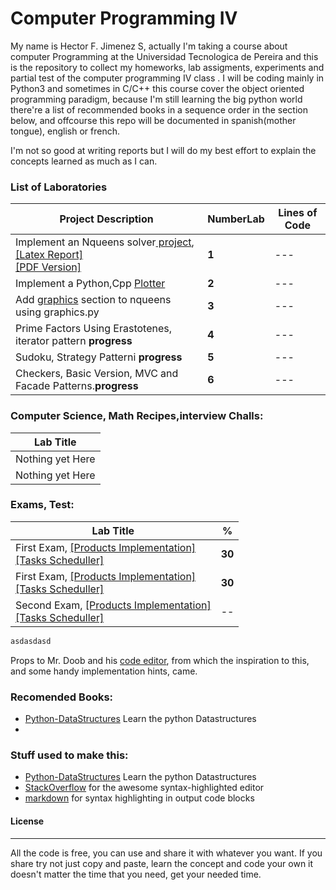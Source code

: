 # Computer Programming IV

My name is Hector F. Jimenez S, actually I'm taking a course about computer Programming  at the Universidad Tecnologica de Pereira and this is the repository to collect my homeworks, lab assigments, experiments and partial test of the computer programming IV class . I will be coding mainly in Python3 and sometimes in C/C++ this course cover the object oriented programming paradigm, because I'm still learning the big python world there're a list of recommended books in a sequence order in the section below, and offcourse this repo will be documented in spanish(mother tongue), english or french. 

I'm not so good at writing reports but I will do my best effort to explain the concepts learned as much as I can. 


### List of Laboratories
|       Project Description       |  NumberLab |  Lines of Code |
|-------------------------|-------------|-------------|
| Implement  an Nqueens solver<a href='https://github.com/h3ct0rjs/ProgrammingIVassignments/tree/master/Lab1'> project</a>, <a href='https://github.com/h3ct0rjs/ProgrammingIVassignments/blob/master/Lab1/report1.tex'>[Latex Report]</a><br> <a href='https://github.com/h3ct0rjs/ProgrammingIVassignments/blob/master/Lab1/report1.pdf'>[PDF Version]</a> |**1**| ---
| Implement a Python,Cpp <a href='https://github.com/h3ct0rjs/ProgrammingIVassignments/tree/master/Lab2'>Plotter</a>  |**2**| ---
| Add <a href='https://github.com/h3ct0rjs/ProgrammingIVassignments/tree/master/Lab3'>graphics</a>  section to nqueens using graphics.py|**3**| ---
| Prime Factors Using Erastotenes, iterator pattern **progress**|**4**| ---
| Sudoku, Strategy Patterni **progress**|**5**| ---
|Checkers, Basic Version, MVC  and Facade Patterns.**progress** |**6**| ---


### Computer Science, Math Recipes,interview Challs:
|        Lab  Title       | 
|-------------------------|
| Nothing yet Here|
| Nothing yet Here|


### Exams, Test:

|        Lab  Title        |  %   |
|-------------------------|-------------|
| First Exam, <a href='https://github.com/h3ct0rjs/ProgrammingIVassignments/blob/master/Lab1/report1.tex'>[Products Implementation]</a><br> <a href='https://github.com/h3ct0rjs/ProgrammingIVassignments/blob/master/Lab1/report1.pdf'>[Tasks Scheduller]</a> |**30**|
| First Exam, <a href='https://github.com/h3ct0rjs/ProgrammingIVassignments/blob/master/Lab1/report1.tex'>[Products Implementation]</a><br> <a href='https://github.com/h3ct0rjs/ProgrammingIVassignments/blob/master/Lab1/report1.pdf'>[Tasks Scheduller]</a> |**30**|
| Second Exam, <a href='https://github.com/h3ct0rjs/ProgrammingIVassignments/blob/master/Lab1/report1.tex'>[Products Implementation]</a><br> <a href='https://github.com/h3ct0rjs/ProgrammingIVassignments/blob/master/Lab1/report1.pdf'>[Tasks Scheduller]</a> |--

```python
asdasdasd
```

Props to Mr. Doob and his [code editor](http://mrdoob.com/projects/code-editor/), from which
the inspiration to this, and some handy implementation hints, came.
### Recomended Books:

 * [Python-DataStructures](https://github.com/markdown-it/markdown-it) Learn the python Datastructures
 * 

### Stuff used to make this:

 * [Python-DataStructures](https://github.com/markdown-it/markdown-it) Learn the python Datastructures
 * [StackOverflow](http://codemirror.net/) for the awesome syntax-highlighted editor
 * [markdown](http://softwaremaniacs.org/soft/highlight/en/) for syntax highlighting in output code blocks

#### License
----
All the code is free, you can use and share it with whatever you want. If you share try not just copy and paste, learn the concept and code your own it doesn't matter the time that you need, get your needed time. 


